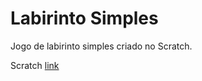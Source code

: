 # Labirinto Simples
Jogo de labirinto simples criado no Scratch.  

Scratch [link](https://scratch.mit.edu/projects/995960481/)